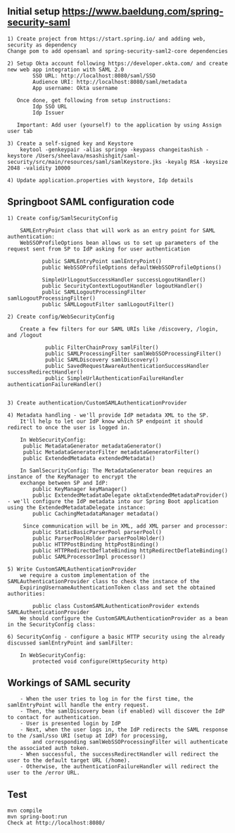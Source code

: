 ## Initial setup https://www.baeldung.com/spring-security-saml

    1) Create project from https://start.spring.io/ and adding web, security as dependency
    Change pom to add opensaml and spring-security-saml2-core dependencies
    
    2) Setup Okta account following https://developer.okta.com/ and create new web app integration with SAML 2.0
            SSO URL: http://localhost:8080/saml/SSO
            Audience URI: http://localhost:8080/saml/metadata
            App username: Okta username
        
       Once done, get following from setup instructions:
            Idp SSO URL
            Idp Issuer
       
       Important: Add user (yourself) to the application by using Assign user tab
    
    3) Create a self-signed key and Keystore
        keytool -genkeypair -alias springo -keypass changeitashish -keystore /Users/sheelava/msashishgit/saml-security/src/main/resources/saml/samlKeystore.jks -keyalg RSA -keysize 2048 -validity 10000
    
    4) Update application.properties with keystore, Idp details
    
## Springboot SAML configuration code

    1) Create config/SamlSecurityConfig
    
        SAMLEntryPoint class that will work as an entry point for SAML authentication:
        WebSSOProfileOptions bean allows us to set up parameters of the request sent from SP to IdP asking for user authentication
           
               public SAMLEntryPoint samlEntryPoint() 
               public WebSSOProfileOptions defaultWebSSOProfileOptions()
               
               SimpleUrlLogoutSuccessHandler successLogoutHandler()
               public SecurityContextLogoutHandler logoutHandler()
               public SAMLLogoutProcessingFilter samlLogoutProcessingFilter()
               public SAMLLogoutFilter samlLogoutFilter()
        
    2) Create config/WebSecurityConfig
        
        Create a few filters for our SAML URIs like /discovery, /login, and /logout
        
                public FilterChainProxy samlFilter() 
                public SAMLProcessingFilter samlWebSSOProcessingFilter()
                public SAMLDiscovery samlDiscovery() 
                public SavedRequestAwareAuthenticationSuccessHandler successRedirectHandler()
                public SimpleUrlAuthenticationFailureHandler authenticationFailureHandler()
        
    
    3) Create authentication/CustomSAMLAuthenticationProvider
    
    4) Metadata handling - we'll provide IdP metadata XML to the SP. 
        It'll help to let our IdP know which SP endpoint it should redirect to once the user is logged in.
        
        In WebSecurityConfig:
         public MetadataGenerator metadataGenerator()
         public MetadataGeneratorFilter metadataGeneratorFilter() 
         public ExtendedMetadata extendedMetadata()
         
        In SamlSecurityConfig: The MetadataGenerator bean requires an instance of the KeyManager to encrypt the 
        exchange between SP and IdP:
            public KeyManager keyManager()
            public ExtendedMetadataDelegate oktaExtendedMetadataProvider()  - we'll configure the IdP metadata into our Spring Boot application using the ExtendedMetadataDelegate instance:
            public CachingMetadataManager metadata()
            
         Since communication will be in XML, add XML parser and processor:
            public StaticBasicParserPool parserPool()
            public ParserPoolHolder parserPoolHolder()
            public HTTPPostBinding httpPostBinding()
            public HTTPRedirectDeflateBinding httpRedirectDeflateBinding()
            public SAMLProcessorImpl processor() 
            
    5) Write CustomSAMLAuthenticationProvider 
        we require a custom implementation of the SAMLAuthenticationProvider class to check the instance of the 
        ExpiringUsernameAuthenticationToken class and set the obtained authorities:
        
            public class CustomSAMLAuthenticationProvider extends SAMLAuthenticationProvider 
        We should configure the CustomSAMLAuthenticationProvider as a bean in the SecurityConfig class:   
                  
    6) SecurityConfig - configure a basic HTTP security using the already discussed samlEntryPoint and samlFilter:
        
        In WebSecurityConfig:
            protected void configure(HttpSecurity http)
             
## Workings of SAML security
        - When the user tries to log in for the first time, the samlEntryPoint will handle the entry request. 
        - Then, the samlDiscovery bean (if enabled) will discover the IdP to contact for authentication.    
        - User is presented login by IdP
        - Next, when the user logs in, the IdP redirects the SAML response to the /saml/sso URI (setup at IdP) for processing, 
            and corresponding samlWebSSOProcessingFilter will authenticate the associated auth token.
        - When successful, the successRedirectHandler will redirect the user to the default target URL (/home). 
        - Otherwise, the authenticationFailureHandler will redirect the user to the /error URL.
        
## Test
    mvn compile
    mvn spring-boot:run 
    Check at http://localhost:8080/
    
